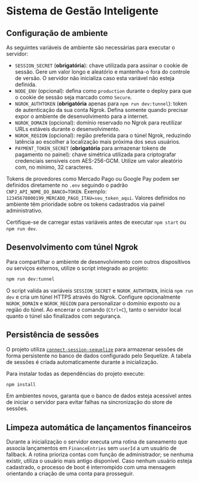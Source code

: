 # Sistema de Gestão Inteligente

## Configuração de ambiente

As seguintes variáveis de ambiente são necessárias para executar o servidor:

- `SESSION_SECRET` (**obrigatória**): chave utilizada para assinar o cookie de sessão. Gere um valor longo e aleatório e mantenha-o fora do controle de versão. O servidor não inicializa caso esta variável não esteja definida.
- `NODE_ENV` (opcional): defina como `production` durante o deploy para que o cookie de sessão seja marcado como `Secure`.
- `NGROK_AUTHTOKEN` (**obrigatória** apenas para `npm run dev:tunnel`): token de autenticação da sua conta Ngrok. Defina somente quando precisar expor o ambiente de desenvolvimento para a internet.
- `NGROK_DOMAIN` (opcional): domínio reservado no Ngrok para reutilizar URLs estáveis durante o desenvolvimento.
- `NGROK_REGION` (opcional): região preferida para o túnel Ngrok, reduzindo latência ao escolher a localização mais próxima dos seus usuários.
- `PAYMENT_TOKEN_SECRET` (**obrigatória** para armazenar tokens de pagamento no painel): chave simétrica utilizada para criptografar credenciais sensíveis com AES-256-GCM. Utilize um valor aleatório com, no mínimo, 32 caracteres.

Tokens de provedores como Mercado Pago ou Google Pay podem ser definidos diretamente no `.env` seguindo o padrão `CNPJ_API_NOME_DO_BANCO=TOKEN`. Exemplo: `12345678000199_MERCADO_PAGO_ITAU=seu_token_aqui`. Valores definidos no ambiente têm prioridade sobre os tokens cadastrados via painel administrativo.

Certifique-se de carregar estas variáveis antes de executar `npm start` ou `npm run dev`.

## Desenvolvimento com túnel Ngrok

Para compartilhar o ambiente de desenvolvimento com outros dispositivos ou serviços externos, utilize o script integrado ao projeto:

```bash
npm run dev:tunnel
```

O script valida as variáveis `SESSION_SECRET` e `NGROK_AUTHTOKEN`, inicia `npm run dev` e cria um túnel HTTPS através do Ngrok. Configure opcionalmente `NGROK_DOMAIN` e `NGROK_REGION` para personalizar o domínio exposto ou a região do túnel. Ao encerrar o comando (`Ctrl+C`), tanto o servidor local quanto o túnel são finalizados com segurança.

## Persistência de sessões

O projeto utiliza [`connect-session-sequelize`](https://www.npmjs.com/package/connect-session-sequelize) para armazenar sessões de forma persistente no banco de dados configurado pelo Sequelize. A tabela de sessões é criada automaticamente durante a inicialização.

Para instalar todas as dependências do projeto execute:

```bash
npm install
```

Em ambientes novos, garanta que o banco de dados esteja acessível antes de iniciar o servidor para evitar falhas na sincronização do store de sessões.

## Limpeza automática de lançamentos financeiros

Durante a inicialização o servidor executa uma rotina de saneamento que associa lançamentos em `FinanceEntries` sem `userId` a um usuário de fallback. A rotina prioriza contas com função de administrador; se nenhuma existir, utiliza o usuário mais antigo disponível. Caso nenhum usuário esteja cadastrado, o processo de boot é interrompido com uma mensagem orientando a criação de uma conta para prosseguir.
